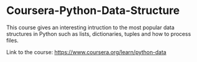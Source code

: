 # Coursera-Python-Data-Structure  

This course gives an interesting intruction to the most popular data structures in Python such as lists, dictionaries, tuples and how to process files.  


Link to the course: https://www.coursera.org/learn/python-data
